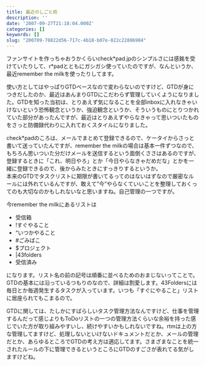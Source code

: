 ```yaml
---
title: 最近のしごと術
description: ''
date: '2007-09-27T21:18:04.000Z'
categories: []
keywords: []
slug: "200709-78822d56-717c-4b18-b07e-022c22886984"
---
```

ファンサイトを作っちゃおうかくらいcheck\*pad.jpのシンプルさには感銘を受けていたりして、r\*padとともにガシガシ使っていたのですが、なんというか、最近remember the milkを使ったりしてます。

使い方としてはやっぱりGTDベースなので変わらないのですけど、GTDが身につきだしたのか、最近はあんまりGTDにこだわらず管理していくようになりました。GTDを知った当初は、とりあえず気になることを全部inboxに入れなきゃいけないという恐怖観念というか、強迫観念というか、そういうものにとりつかれていた部分があったんですが、最近はとりあえずやらなきゃって思いついたものをさっと防備録代わりに入れておくスタイルになりました。

check\*padのころは、メールでまとめて登録できるので、ケータイからさっと書いて送っていたんですが、remember the milkの場合は基本一件ずつなので、もちろん思いついた分だけメールを送信するという面倒くささはあるのですが、登録するときに「これ、明日やろ」とか「今日やらなきゃだめだな」とかを一緒に登録できるので、後からみたときにすっきりするというか。  
本来のGTDでタスクリストに期限が書いてるってのはないはずなので厳密なルールには外れているんですが、敢えて”今”やらなくていいことを整理しておくってのも大切なのかもしれないなと思いますね。自己管理の一つですが。

今remember the milkにあるリストは

*   受信箱
*   !すぐやること
*   “いつかやること
*   #ごみばこ
*   $プロジェクト
*   |43folders
*   受信済み

になります。リスト名の前の記号は順番に並べるためのおまじないってことで。GTDの基本には沿っているつもりのなので、詳細は割愛します。43Foldersには毎日とか毎週発生するタスクが入っています。いつも「すぐにやること」リストに居座られてもこまるので。

GTDに関しては、たしかにすばらしいタスク管理方法なんですけど、仕事を管理するんだって感じよりもToDoリストの一つの管理方法くらいな余裕を持った感じでいた方が取り組みやすいし、続けやすいかもしれないですね。rtmは上の方な管理してますけど、処理しないといけないドキュメントだとか、メールの管理だとか、あらゆるところでGTDの考え方は適応してます。さまざまなことを統一されたルールの下に管理できるというところにGTDのすごさが表れてる気がしますけどね。